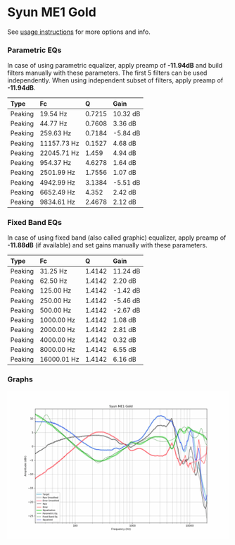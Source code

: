 # Syun ME1 Gold
See [usage instructions](https://github.com/jaakkopasanen/AutoEq#usage) for more options and info.

### Parametric EQs
In case of using parametric equalizer, apply preamp of **-11.94dB** and build filters manually
with these parameters. The first 5 filters can be used independently.
When using independent subset of filters, apply preamp of **-11.94dB**.

| Type    | Fc          |      Q | Gain     |
|:--------|:------------|:-------|:---------|
| Peaking | 19.54 Hz    | 0.7215 | 10.32 dB |
| Peaking | 44.77 Hz    | 0.7608 | 3.36 dB  |
| Peaking | 259.63 Hz   | 0.7184 | -5.84 dB |
| Peaking | 11157.73 Hz | 0.1527 | 4.68 dB  |
| Peaking | 22045.71 Hz | 1.459  | 4.94 dB  |
| Peaking | 954.37 Hz   | 4.6278 | 1.64 dB  |
| Peaking | 2501.99 Hz  | 1.7556 | 1.07 dB  |
| Peaking | 4942.99 Hz  | 3.1384 | -5.51 dB |
| Peaking | 6652.49 Hz  | 4.352  | 2.42 dB  |
| Peaking | 9834.61 Hz  | 2.4678 | 2.12 dB  |

### Fixed Band EQs
In case of using fixed band (also called graphic) equalizer, apply preamp of **-11.88dB**
(if available) and set gains manually with these parameters.

| Type    | Fc          |      Q | Gain     |
|:--------|:------------|:-------|:---------|
| Peaking | 31.25 Hz    | 1.4142 | 11.24 dB |
| Peaking | 62.50 Hz    | 1.4142 | 2.20 dB  |
| Peaking | 125.00 Hz   | 1.4142 | -1.42 dB |
| Peaking | 250.00 Hz   | 1.4142 | -5.46 dB |
| Peaking | 500.00 Hz   | 1.4142 | -2.67 dB |
| Peaking | 1000.00 Hz  | 1.4142 | 1.08 dB  |
| Peaking | 2000.00 Hz  | 1.4142 | 2.81 dB  |
| Peaking | 4000.00 Hz  | 1.4142 | 0.32 dB  |
| Peaking | 8000.00 Hz  | 1.4142 | 6.55 dB  |
| Peaking | 16000.01 Hz | 1.4142 | 6.16 dB  |

### Graphs
![](./Syun%20ME1%20Gold.png)